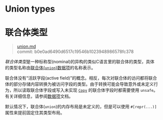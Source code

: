 # Union types
# 联合体类型

>[union.md](https://github.com/rust-lang/reference/blob/master/src/types/union.md)\
>commit: b0e0ad6490d6517c19546b1023948986578fc378

*联合体类型*是一种标称型(nominal)的异构的类似C语言里的联合体的类型，具体的类型名称由[联合体(`union`)数据项][item]的名称表示。

联合体没有“活跃字段(active field)”的概念。相反，每次对联合体的访问都将联合体的部分存储内容转换为被访问字段的类型。由于转换可能会导致意外或未定义行为，所以读取联合体字段或写入未实现 [`Copy`] 的联合体字段时都需要使用 `unsafe`。有关详细信息，请参阅[数据项][item]文档。

默认情况下，联合体(`union`)的内存布局是未定义的，但是可以使用 `#[repr(...)]`属性来提前固定住其类型布局。

[`Copy`]: ../special-types-and-traits.md#copy
[item]: ../items/unions.md
